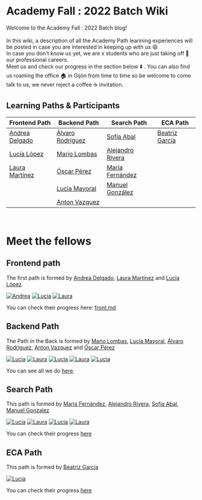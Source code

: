 # Academy Fall : 2022 Batch Wiki

Welcome to the Academy Fall : 2022 Batch blog! <br><br>
In this wiki, a description of all the Academy Path learining experiences will be posted in case you are interested in keeping up with us 😄 <br>
In case you don't know us yet, we are x students who are just taking off 🚀 our professional careers.<br> Meet us and check our progress in the section below ⬇️ . You can also find us roaming the office 🏠 in Gijón from time to time so be welcome to come talk to us, we never reject a coffee ☕ invitation. <br>


## Learning Paths & Participants

| Frontend Path                                    | Backend Path                                      | Search Path                                         | ECA Path           |
|--------------------------------------------------|---------------------------------------------------|-----------------------------------------------------|--------------------|
| [Andrea Delgado](https://github.com/andreadlgdo) | [Álvaro Rodríguez](https://github.com/alvarorg14) | [Sofía Abal](https://github.com/Sofia-AF)           | [Beatriz García](https://github.com/beatrizgarciad) |
| [Lucía López](https://github.com/zhuzilu)        | [Mario Lombas](https://github.com/mlombas)        | [Alejandro Rivera](https://github.com/iskelazz)     |                    |
| [Laura Martínez](https://github.com/lauramargar) | [Óscar Pérez](https://github.com/uo265488)        | [María Fernández](https://github.com/mariaffnandez) |                    |
 |                                                  | [Lucia Mayoral](https://github.com/luciamayo)     | [Manuel González](https://github.com/gs-Manuel)  | |
|                                                  | [Anton Vazquez](https://github.com/AntonVazquez)     |                                                     | |

<br>

# Meet the fellows

## Frontend path 

The first path is formed by [Andrea Delgado](https://github.com/andreadlgdo), [Laura Martínez](https://github.com/lauramargar) and [Lucía López](https://github.com/zhuzilu).<br>

[<img class="image" src="https://github.com/empathyco/academy-batches/blob/main/assets/Andrea.png?raw=true" alt="Andrea"/>](https://github.com/andreadlgdo)
[<img class="image" src="https://github.com/empathyco/academy-batches/blob/main/assets/Andrea.png?raw=true" alt="Lucia"/>](https://github.com/zhuzilu)
[<img class="image" src="https://github.com/empathyco/academy-batches/blob/main/assets/Andrea.png?raw=true" alt="Laura"/>](https://github.com/lauramargar)


You can check their progress here: [front.md](front.md)<br>

## Backend Path
The Path in the Back is formed by [Mario Lombas](https://github.com/mlombas), [Lucía Mayoral](https://github.com/luciamayo), [Álvaro Rodríguez](https://github.com/alvarorg14), [Anton Vazquez](https://github.com/AntonVazquez) and [Óscar Pérez](https://github.com/uo265488)

[<img class="image" src="https://github.com/empathyco/academy-batches/blob/main/assets/Manuel.png?raw=true" alt="Lucia"/>](https://github.com/zhuzilu)
[<img class="image" src="https://github.com/empathyco/academy-batches/blob/main/assets/Manuel.png?raw=true" alt="Laura"/>](https://github.com/lauramargar)
[<img class="image" src="https://github.com/empathyco/academy-batches/blob/main/assets/Manuel.png?raw=true" alt="Lucia"/>](https://github.com/zhuzilu)
[<img class="image" src="https://github.com/empathyco/academy-batches/blob/main/assets/Manuel.png?raw=true" alt="Laura"/>](https://github.com/lauramargar)
[<img class="image" src="https://github.com/empathyco/academy-batches/blob/main/assets/Manuel.png?raw=true" alt="Lucia"/>](https://github.com/zhuzilu)


You can see all we do [here](back.md).

## Search Path
This path is formed by [María Fernández](https://github.com/mariaffnandez), [Alejandro Rivera](https://github.com/iskelazz), [Sofía Abal](https://github.com/Sofia-AF), [Manuel Gonzalez](https://github.com/gs-Manuel)

[<img class="image" src="https://github.com/empathyco/academy-batches/blob/main/assets/Manuel.png?raw=true" alt="Lucia"/>](https://github.com/zhuzilu)
[<img class="image" src="https://github.com/empathyco/academy-batches/blob/main/assets/Manuel.png?raw=true" alt="Laura"/>](https://github.com/lauramargar)
[<img class="image" src="https://github.com/empathyco/academy-batches/blob/main/assets/Manuel.png?raw=true" alt="Lucia"/>](https://github.com/zhuzilu)
[<img class="image" src="https://github.com/empathyco/academy-batches/blob/main/assets/Manuel.png?raw=true" alt="Laura"/>](https://github.com/lauramargar)


You can check their progress [here](search.md)

## ECA Path
This path is formed by [Beatriz García](https://github.com/beatrizgarciad)

[<img class="image" src="https://github.com/empathyco/academy-batches/blob/main/assets/Manuel.png?raw=true" alt="Lucia"/>](https://github.com/zhuzilu)

You can check their progress [here](eca.md)


